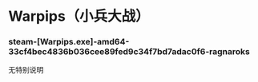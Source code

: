 # Warpips（小兵大战）

### steam-[Warpips.exe]-amd64-33cf4bec4836b036cee89fed9c34f7bd7adac0f6-ragnaroks
无特别说明